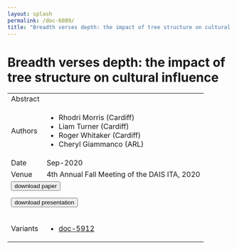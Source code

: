 ```yaml
---
layout: splash
permalink: /doc-6089/
title: "Breadth verses depth: the impact of tree structure on cultural influence"
---
```


# Breadth verses depth: the impact of tree structure on cultural influence

<table>
    <tbody>
    <tr>
        <td>Abstract</td>
        <td></td>
    </tr>
    <tr>
        <td>Authors</td>
        <td>
            <ul>
                <li>Rhodri Morris (Cardiff)</li>
                <li>Liam Turner (Cardiff)</li>
                <li>Roger Whitaker (Cardiff)</li>
                <li>Cheryl Giammanco (ARL)</li>
            </ul>
        </td>
    </tr>
    <tr>
        <td>Date</td>
        <td>Sep-2020</td>
    </tr>
    <tr>
        <td>Venue</td>
        <td>4th Annual Fall Meeting of the DAIS ITA, 2020</td>
    </tr>
        <tr>
            <td colspan="2">
                <form method="get" action="https://ibm.box.com/v/doc-6089-paper">
                    <button type="submit">download paper</button>
                </form>
                <form method="get" action="https://ibm.box.com/v/doc-6089-slides">
                    <button type="submit">download presentation</button>
                </form>
            </td>
        </tr>
        <tr>
            <td>Variants</td>
            <td>
                <ul>
                    <li><a href="\doc-5912\">doc-5912</a></li>
                </ul>
            </td>
        </tr>
    </tbody>
</table>
